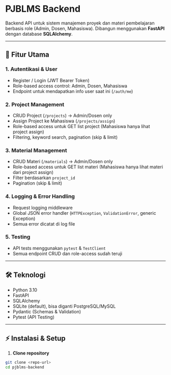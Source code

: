 # PJBLMS Backend

Backend API untuk sistem manajemen proyek dan materi pembelajaran berbasis role (Admin, Dosen, Mahasiswa). Dibangun menggunakan **FastAPI** dengan database **SQLAlchemy**.

---

## 🚀 Fitur Utama

### 1. Autentikasi & User
- Register / Login (JWT Bearer Token)
- Role-based access control: Admin, Dosen, Mahasiswa
- Endpoint untuk mendapatkan info user saat ini (`/auth/me`)

### 2. Project Management
- CRUD Project (`/projects`) → Admin/Dosen only
- Assign Project ke Mahasiswa (`/projects/assign`)
- Role-based access untuk GET list project (Mahasiswa hanya lihat project assign)
- Filtering, keyword search, pagination (skip & limit)

### 3. Material Management
- CRUD Materi (`/materials`) → Admin/Dosen only
- Role-based access untuk GET list materi (Mahasiswa hanya lihat materi dari project assign)
- Filter berdasarkan `project_id`
- Pagination (skip & limit)

### 4. Logging & Error Handling
- Request logging middleware
- Global JSON error handler (`HTTPException`, `ValidationError`, generic Exception)
- Semua error dicatat di log file

### 5. Testing
- API tests menggunakan `pytest` & `TestClient`
- Semua endpoint CRUD dan role-access sudah teruji

---

## 🛠️ Teknologi
- Python 3.10
- FastAPI
- SQLAlchemy
- SQLite (default), bisa diganti PostgreSQL/MySQL
- Pydantic (Schemas & Validation)
- Pytest (API Testing)

---

## ⚡ Instalasi & Setup

1. **Clone repository**

```bash
git clone <repo-url>
cd pjblms-backend

